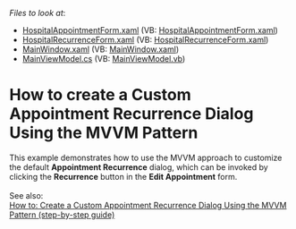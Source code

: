<!-- default file list -->
*Files to look at*:

* [HospitalAppointmentForm.xaml](./CS/MVVMSchedulerApplication/HospitalAppointmentForm.xaml) (VB: [HospitalAppointmentForm.xaml](./VB/MVVMSchedulerApplication/HospitalAppointmentForm.xaml))
* [HospitalRecurrenceForm.xaml](./CS/MVVMSchedulerApplication/HospitalRecurrenceForm.xaml) (VB: [HospitalRecurrenceForm.xaml](./VB/MVVMSchedulerApplication/HospitalRecurrenceForm.xaml))
* [MainWindow.xaml](./CS/MVVMSchedulerApplication/MainWindow.xaml) (VB: [MainWindow.xaml](./VB/MVVMSchedulerApplication/MainWindow.xaml))
* [MainViewModel.cs](./CS/MVVMSchedulerApplication/ViewModel/MainViewModel.cs) (VB: [MainViewModel.vb](./VB/MVVMSchedulerApplication/ViewModel/MainViewModel.vb))
<!-- default file list end -->
# How to create a Custom Appointment Recurrence Dialog Using the MVVM Pattern


This example demonstrates how to use the MVVM approach to customize the default <strong>Appointment Recurrence</strong> dialog, which can be invoked by clicking the <strong>Recurrence</strong> button in the <strong>Edit Appointment</strong> form.<br /><br />See also:<br /><a href="https://documentation.devexpress.com/#WPF/CustomDocument17568">How to: Create a Custom Appointment Recurrence Dialog Using the MVVM Pattern (step-by-step guide)</a>

<br/>


